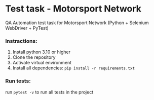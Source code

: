 # Test task - Motorsport Network
QA Automation test task for Motorsport Network (Python + Selenium WebDriver + PyTest)

### Instractions:
1. Install python 3.10 or higher
2. Clone the repository
3. Activate virtual environment
4. Install all dependencies: `pip install -r requirements.txt`

### Run tests:
run `pytest -v` to run all tests in the project